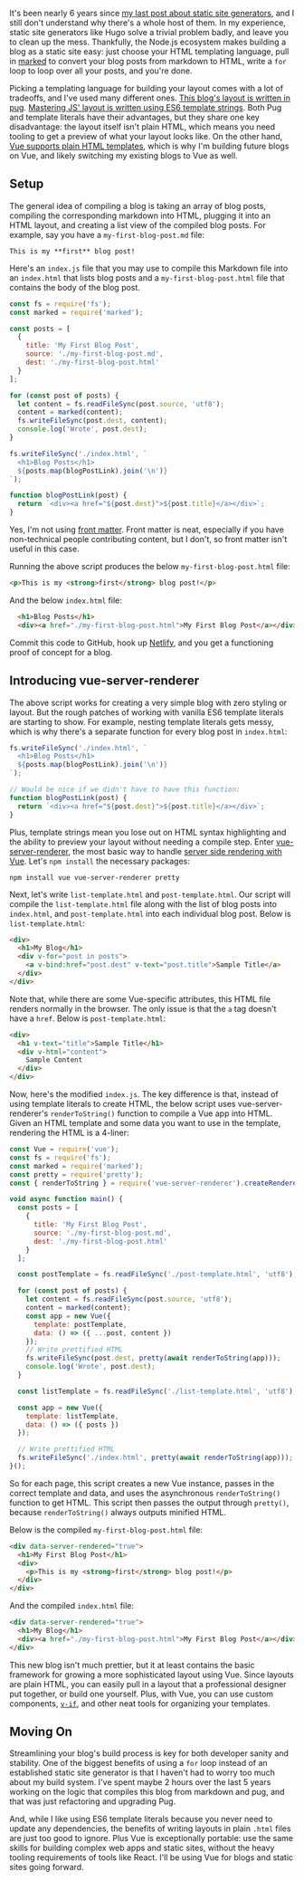 It's been nearly 6 years since [my last post about static site generators](/2015/02/06/static_site_generators), and
I still don't understand why there's a whole host of them. In my experience, static site generators like Hugo solve a
trivial problem badly, and leave you to clean up the mess. Thankfully, the Node.js ecosystem makes building a blog
as a static site easy: just choose your HTML templating language, pull in [marked](https://www.npmjs.com/package/marked)
to convert your blog posts from markdown to HTML, write a `for` loop to loop over all your posts, and you're done.

Picking a templating language for building your layout comes with a lot of tradeoffs, and I've used many different
ones. [This blog's layout is written in pug](https://github.com/vkarpov15/thecodebarbarian.com/blob/ecea0e6da455d9244560bdb1d219f657151d6da2/index.js#L65-L78). [Mastering JS' layout is written using ES6 template strings](https://github.com/vkarpov15/masteringjs.io/blob/d572347046846b02f0a404216b7fb1150be0e058/components/layout.js). Both Pug and template literals
have their advantages, but they share one key disadvantage: the layout itself isn't plain HTML, which means you need tooling
to get a preview of what your layout looks like. On the other hand, [Vue supports plain HTML templates](https://www.getrevue.co/profile/masteringjs/issues/building-and-testing-email-templating-using-vue-257729), which is why I'm building future blogs on Vue, and likely switching my existing blogs to Vue as well.

Setup
-----

The general idea of compiling a blog is taking an array of blog posts, compiling the corresponding markdown into HTML,
plugging it into an HTML layout, and creating a list view of the compiled blog posts. For example, say you have a
`my-first-blog-post.md` file:

```
This is my **first** blog post!
```

Here's an `index.js` file that you may use to compile this Markdown file into an `index.html` that lists blog posts
and a `my-first-blog-post.html` file that contains the body of the blog post.

```javascript
const fs = require('fs');
const marked = require('marked');

const posts = [
  {
    title: 'My First Blog Post',
    source: './my-first-blog-post.md',
    dest: './my-first-blog-post.html'
  }
];

for (const post of posts) {
  let content = fs.readFileSync(post.source, 'utf8');
  content = marked(content);
  fs.writeFileSync(post.dest, content);
  console.log('Wrote', post.dest);
}

fs.writeFileSync('./index.html', `
  <h1>Blog Posts</h1>
  ${posts.map(blogPostLink).join('\n')}
`);

function blogPostLink(post) {
  return `<div><a href="${post.dest}">${post.title}</a></div>`;
}
```

Yes, I'm not using [front matter](https://jekyllrb.com/docs/front-matter/). Front matter is neat, especially if you
have non-technical people contributing content, but I don't, so front matter isn't useful in this case.

Running the above script produces the below `my-first-blog-post.html` file:

```html
<p>This is my <strong>first</strong> blog post!</p>
```

And the below `index.html` file:

```html
  <h1>Blog Posts</h1>
  <div><a href="./my-first-blog-post.html">My First Blog Post</a></div>
```

Commit this code to GitHub, hook up [Netlify](https://www.netlify.com/), and you get a functioning proof of concept
for a blog.

Introducing vue-server-renderer
---------------

The above script works for creating a very simple blog with zero styling or layout. But the rough patches of working
with vanilla ES6 template literals are starting to show. For example, nesting template literals gets messy, which
is why there's a separate function for every blog post in `index.html`:

```javascript
fs.writeFileSync('./index.html', `
  <h1>Blog Posts</h1>
  ${posts.map(blogPostLink).join('\n')}
`);

// Would be nice if we didn't have to have this function:
function blogPostLink(post) {
  return `<div><a href="${post.dest}">${post.title}</a></div>`;
}
```

Plus, template strings mean you lose out on HTML syntax highlighting and the ability to preview your layout without
needing a compile step. Enter [vue-server-renderer](http://npmjs.com/package/vue-server-renderer), the most basic
way to handle [server side rendering with Vue](https://masteringjs.io/tutorials/vue/ssr). Let's `npm install`
the necessary packages:

```
npm install vue vue-server-renderer pretty
```

Next, let's write `list-template.html` and `post-template.html`. Our script will compile the `list-template.html` file
along with the list of blog posts into `index.html`, and `post-template.html` into each individual blog post. Below
is `list-template.html`:

```html
<div>
  <h1>My Blog</h1>
  <div v-for="post in posts">
    <a v-bind:href="post.dest" v-text="post.title">Sample Title</a>
  </div>
</div>
```

Note that, while there are some Vue-specific attributes, this HTML file renders normally in the browser. The only issue
is that the `a` tag doesn't have a `href`. Below is `post-template.html`:

```html
<div>
  <h1 v-text="title">Sample Title</h1>
  <div v-html="content">
    Sample Content
  </div>
</div>
```

Now, here's the modified `index.js`. The key difference is that, instead of using template literals to create HTML,
the below script uses vue-server-renderer's `renderToString()` function to compile a Vue app into HTML. Given an HTML
template and some data you want to use in the template, rendering the HTML is a 4-liner:

```javascript
const Vue = require('vue');
const fs = require('fs');
const marked = require('marked');
const pretty = require('pretty');
const { renderToString } = require('vue-server-renderer').createRenderer();

void async function main() {
  const posts = [
    {
      title: 'My First Blog Post',
      source: './my-first-blog-post.md',
      dest: './my-first-blog-post.html'
    }
  ];

  const postTemplate = fs.readFileSync('./post-template.html', 'utf8');

  for (const post of posts) {
    let content = fs.readFileSync(post.source, 'utf8');
    content = marked(content);
    const app = new Vue({
      template: postTemplate,
      data: () => ({ ...post, content })
    });
    // Write prettified HTML
    fs.writeFileSync(post.dest, pretty(await renderToString(app)));
    console.log('Wrote', post.dest);
  }

  const listTemplate = fs.readFileSync('./list-template.html', 'utf8');

  const app = new Vue({
    template: listTemplate,
    data: () => ({ posts })
  });

  // Write prettified HTML
  fs.writeFileSync('./index.html', pretty(await renderToString(app)));
}();
```

So for each page, this script creates a new Vue instance, passes in the correct template and data, and uses the
asynchronous `renderToString()` function to get HTML. This script then passes the output through `pretty()`, because
`renderToString()` always outputs minified HTML.

Below is the compiled `my-first-blog-post.html` file:

```html
<div data-server-rendered="true">
  <h1>My First Blog Post</h1>
  <div>
    <p>This is my <strong>first</strong> blog post!</p>
  </div>
</div>
```

And the compiled `index.html` file:

```html
<div data-server-rendered="true">
  <h1>My Blog</h1>
  <div><a href="./my-first-blog-post.html">My First Blog Post</a></div>
</div>
```

This new blog isn't much prettier, but it at least contains the basic framework for growing a more sophisticated
layout using Vue. Since layouts are plain HTML, you can easily pull in a layout that a professional designer put together,
or build one yourself. Plus, with Vue, you can use custom components, [`v-if`](https://masteringjs.io/tutorials/vue/v-if),
and other neat tools for organizing your templates.

Moving On
---------

Streamlining your blog's build process is key for both developer sanity and stability. One of the biggest benefits of
using a `for` loop instead of an established static site generator is that I haven't had to worry too much about my
build system. I've spent maybe 2 hours over the last 5 years working on the logic that compiles this blog from markdown
and pug, and that was just refactoring and upgrading Pug.

And, while I like using ES6 template literals because you
never need to update any dependencies, the benefits of writing layouts in plain `.html` files are just too good to
ignore. Plus Vue is exceptionally portable: use the same skills for building complex web apps and static sites, without
the heavy tooling requirements of tools like React. I'll be using Vue for blogs and static sites going forward.